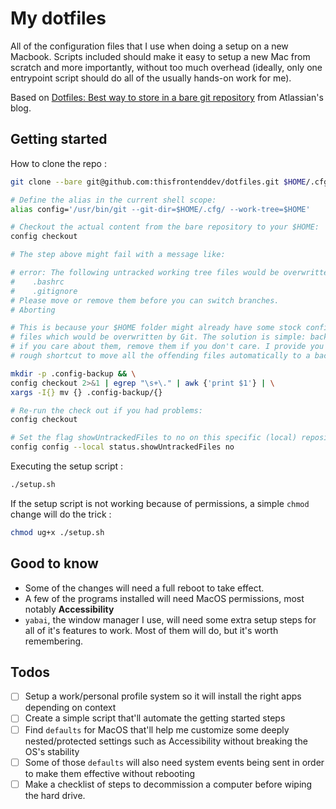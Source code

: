 # My dotfiles

All of the configuration files that I use when doing a setup on a new Macbook. Scripts included should make it easy to setup a new Mac from scratch and more importantly, without too much overhead (ideally, only one entrypoint script should do all of the usually hands-on work for me).

Based on [Dotfiles: Best way to store in a bare git repository](https://www.atlassian.com/git/tutorials/dotfiles) from Atlassian's blog.

## Getting started

How to clone the repo :
```bash
git clone --bare git@github.com:thisfrontenddev/dotfiles.git $HOME/.cfg

# Define the alias in the current shell scope:
alias config='/usr/bin/git --git-dir=$HOME/.cfg/ --work-tree=$HOME'

# Checkout the actual content from the bare repository to your $HOME:
config checkout

# The step above might fail with a message like:

# error: The following untracked working tree files would be overwritten by checkout:
#    .bashrc
#    .gitignore
# Please move or remove them before you can switch branches.
# Aborting

# This is because your $HOME folder might already have some stock configuration
# files which would be overwritten by Git. The solution is simple: back up the files
# if you care about them, remove them if you don't care. I provide you with a possible
# rough shortcut to move all the offending files automatically to a backup folder:

mkdir -p .config-backup && \
config checkout 2>&1 | egrep "\s+\." | awk {'print $1'} | \
xargs -I{} mv {} .config-backup/{}

# Re-run the check out if you had problems:
config checkout

# Set the flag showUntrackedFiles to no on this specific (local) repository:
config config --local status.showUntrackedFiles no
```

Executing the setup script :
```bash
./setup.sh
```

If the setup script is not working because of permissions, a simple `chmod` change will do the trick :
```bash
chmod ug+x ./setup.sh
```

## Good to know

- Some of the changes will need a full reboot to take effect.
- A few of the programs installed will need MacOS permissions, most notably **Accessibility**
- `yabai`, the window manager I use, will need some extra setup steps for all of it's features to work. Most of them will do, but it's worth remembering.

## Todos
- [ ] Setup a work/personal profile system so it will install the right apps depending on context
- [ ] Create a simple script that'll automate the getting started steps
- [ ] Find `defaults` for MacOS that'll help me customize some deeply nested/protected settings such as Accessibility without breaking the OS's stability
- [ ] Some of those `defaults` will also need system events being sent in order to make them effective without rebooting
- [ ] Make a checklist of steps to decommission a computer before wiping the hard drive.
